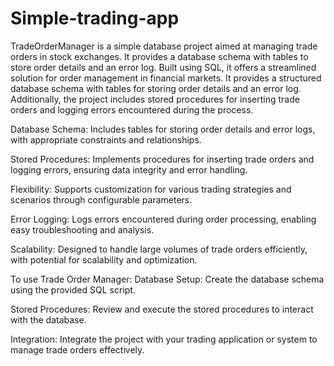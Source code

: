 # Simple-trading-app
TradeOrderManager is a simple database project aimed at managing trade orders in stock exchanges. It provides a database schema with tables to store order details and an error log. Built using SQL, it offers a streamlined solution for order management in financial markets.
It provides a structured database schema with tables for storing order details and an error log. Additionally, the project includes stored procedures for inserting trade orders and logging errors encountered during the process.

Database Schema: Includes tables for storing order details and error logs, with appropriate constraints and relationships.

Stored Procedures: Implements procedures for inserting trade orders and logging errors, ensuring data integrity and error handling.

Flexibility: Supports customization for various trading strategies and scenarios through configurable parameters.

Error Logging: Logs errors encountered during order processing, enabling easy troubleshooting and analysis.

Scalability: Designed to handle large volumes of trade orders efficiently, with potential for scalability and optimization.

To use Trade Order Manager:
Database Setup: Create the database schema using the provided SQL script.

Stored Procedures: Review and execute the stored procedures to interact with the database.

Integration: Integrate the project with your trading application or system to manage trade orders effectively.
